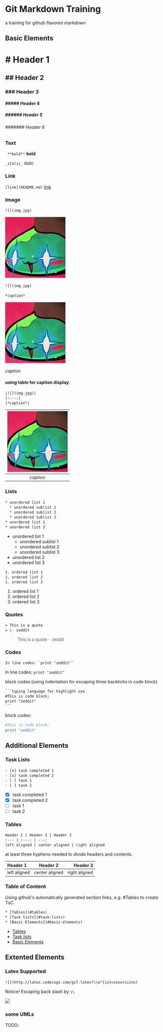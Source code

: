 # Git Markdown Training

a training for github flavored markdown

## Basic Elements

# \# Header 1
## \#\# Header 2
### \#\#\# Header 3
#### \#\#\#\#\# Header 4
##### \#\#\#\#\#\# Header 5
###### \#\#\#\#\#\#\# Header 6

### Text

` **bold**` **bold**

` _italic_ ` _italic_

### Link

` [link](README.md) ` [link](README.md)

### Image

```
![](img.jpg)
```

![](img.jpg)

```
![](img.jpg)

*caption*
```

![](img.jpg)

*caption*

#### using table for caption display.

```
|![](img.jpg)|
|:---:|
|*caption*|
```

|![](img.jpg)|
|:---:|
|*caption*|

### Lists

```
* unordered list 1
  * unordered sublist 1
  * unordered sublist 2
  * unordered sublist 3
* unordered list 2
* unordered list 3
```

* unordered list 1
  * unordered sublist 1
  * unordered sublist 2
  * unordered sublist 3
* unordered list 2
* unordered list 3

```
1. ordered list 1
1. ordered list 2
1. ordered list 3
```

1. ordered list 1
1. ordered list 2
1. ordered list 3

### Quotes

```
> This is a quote
> \- zeddit
```

> This is a quote
> \- zeddit

### Codes

```
In line codes: `print "zeddit"`
```

In line codes: `print "zeddit"`

block codes:(using indentation for escaping three backticks in code block)

    ```typing language for highlight use
    #This is code block;
    print "zeddit"
    ```

block codes:
```python
#This is code block;
print "zeddit"
```

## Additional Elements

### Task Lists

```
- [x] task completed 1
- [x] task completed 2
- [ ] task 1
- [ ] task 2
```

- [x] task completed 1
- [x] task completed 2
- [ ] task 1
- [ ] task 2

### Tables

```
Header 1 | Header 2 | Header 3
:--- | :---: | ---:
left aligned | center aligned | right aligned 
```
at least three hyphens needed to divide headers and contents.

Header 1 | Header 2 | Header 3
:--- | :---: | ---:
left aligned | center aligned | right aligned 

### Table of Content

Using github's automatically generated section links, e.g. \#Tables to create ToC.

```
* [Tables](#tables)
* [Task lists](#task-lists)
* [Basic Elements](#basic-elements)
```

* [Tables](#tables)
* [Task lists](#task-lists)
* [Basic Elements](#basic-elements)

## Extented Elements 

### Latex Supported 

```
![](http://latex.codecogs.com/gif.latex?\\e^{ix}=cosx+isinx)
```
Notice! Escaping back slash by `\\`

![](http://latex.codecogs.com/gif.latex?\\e^{ix}=cosx+isinx)

### some UMLs

TODO:

